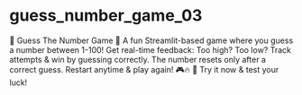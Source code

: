 # guess_number_game_03
🎯 Guess The Number Game 🎲 A fun Streamlit-based game where you guess a number between 1-100! Get real-time feedback: Too high? Too low? Track attempts &amp; win by guessing correctly. The number resets only after a correct guess. Restart anytime &amp; play again! 🎮🔥  🚀 Try it now &amp; test your luck!
